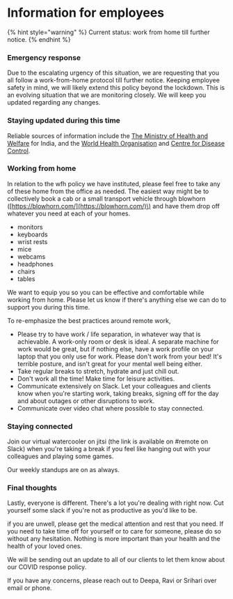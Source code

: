 # Information for employees

{% hint style="warning" %}
Current status: work from home till further notice.
{% endhint %}

### **Emergency response**

Due to the escalating urgency of this situation, we are requesting that you all follow a work-from-home protocol till further notice. Keeping employee safety in mind, we will likely extend this policy beyond the lockdown. This is an evolving situation that we are monitoring closely. We will keep you updated regarding any changes.

### **Staying updated during this time**

Reliable sources of information include the [The Ministry of Health and Welfare](https://www.mohfw.gov.in/) for India, and the [World Health Organisation](https://www.who.int/emergencies/diseases/novel-coronavirus-2019) and [Centre for Disease Control](https://www.cdc.gov/coronavirus/2019-ncov/prevent-getting-sick/how-covid-spreads.html).

### **Working from home**

In relation to the wfh policy we have instituted, please feel free to take any of these home from the office as needed. The easiest way might be to collectively book a cab or a small transport vehicle through blowhorn \([https://blowhorn.com/](https://blowhorn.com/)\) and have them drop off whatever you need at each of your homes.

* monitors
* keyboards
* wrist rests
* mice
* webcams
* headphones
* chairs
* tables

We want to equip you so you can be effective and comfortable while working from home. Please let us know if there's anything else we can do to support you during this time.

To re-emphasize the best practices around remote work,

* Please try to have work / life separation, in whatever way that is achievable. A work-only room or desk is ideal. A separate machine for work would be great, but if nothing else, have a work profile on your laptop that you only use for work. Please don't work from your bed! It's terrible posture, and isn't great for your mental well being either.
* Take regular breaks to stretch, hydrate and just chill out.
* Don't work all the time! Make time for leisure activities.
* Communicate extensively on Slack. Let your colleagues and clients know when you're starting work, taking breaks, signing off for the day and about outages or other disruptions to work.
* Communicate over video chat where possible to stay connected.

### **Staying connected**

Join our virtual watercooler on jitsi \(the link is available on \#remote on Slack\) when you're taking a break if you feel like hanging out with your colleagues and playing some games.

Our weekly standups are on as always.

### **Final thoughts**

Lastly, everyone is different. There's a lot you're dealing with right now. Cut yourself some slack if you're not as productive as you'd like to be. 

if you are unwell, please get the medical attention and rest that you need. If you need to take time off for yourself or to care for someone, please do so without any hesitation. Nothing is more important than your health and the health of your loved ones.

We will be sending out an update to all of our clients to let them know about our COVID response policy.  
  
If you have any concerns, please reach out to Deepa, Ravi or Srihari over email or phone.









